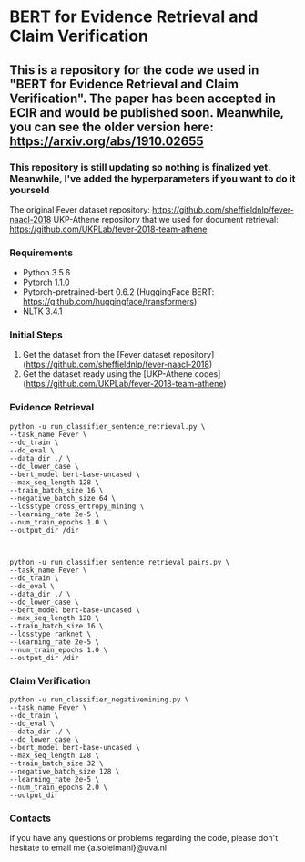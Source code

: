 # BERT for Evidence Retrieval and Claim Verification

## This is a repository for the code we used in "BERT for Evidence Retrieval and Claim Verification". The paper has been accepted in ECIR and would be published soon. Meanwhile, you can see the older version here: https://arxiv.org/abs/1910.02655

### This repository is still updating so nothing is finalized yet. Meanwhile, I've added the hyperparameters if you want to do it yourseld

The original Fever dataset repository: https://github.com/sheffieldnlp/fever-naacl-2018
UKP-Athene repository that we used for document retrieval: https://github.com/UKPLab/fever-2018-team-athene

### Requirements
* Python 3.5.6
* Pytorch 1.1.0
* Pytorch-pretrained-bert  0.6.2 (HuggingFace BERT: https://github.com/huggingface/transformers)
* NLTK 3.4.1

### Initial Steps
1. Get the dataset from the [Fever dataset repository] (https://github.com/sheffieldnlp/fever-naacl-2018)
1. Get the dataset ready using the [UKP-Athene codes] (https://github.com/UKPLab/fever-2018-team-athene)

### Evidence Retrieval

    python -u run_classifier_sentence_retrieval.py \
    --task_name Fever \
    --do_train \
    --do_eval \
    --data_dir ./ \
    --do_lower_case \
    --bert_model bert-base-uncased \
    --max_seq_length 128 \
    --train_batch_size 16 \
    --negative_batch_size 64 \
    --losstype cross_entropy_mining \
    --learning_rate 2e-5 \
    --num_train_epochs 1.0 \
    --output_dir /dir
    

    
    python -u run_classifier_sentence_retrieval_pairs.py \
    --task_name Fever \
    --do_train \
    --do_eval \
    --data_dir ./ \
    --do_lower_case \
    --bert_model bert-base-uncased \
    --max_seq_length 128 \
    --train_batch_size 16 \
    --losstype ranknet \
    --learning_rate 2e-5 \
    --num_train_epochs 1.0 \
    --output_dir /dir


### Claim Verification

    python -u run_classifier_negativemining.py \
    --task_name Fever \
    --do_train \
    --do_eval \
    --data_dir ./ \
    --do_lower_case \
    --bert_model bert-base-uncased \
    --max_seq_length 128 \
    --train_batch_size 32 \
    --negative_batch_size 128 \
    --learning_rate 2e-5 \
    --num_train_epochs 2.0 \
    --output_dir

### Contacts
If you have any questions or problems regarding the code, please don't hesitate to email me {a.soleimani}@uva.nl
